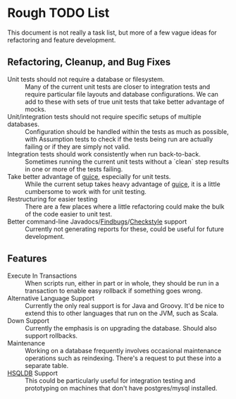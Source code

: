 Rough TODO List
===============

This document is not really a task list, but more of a few vague ideas for refactoring and feature development.

Refactoring, Cleanup, and Bug Fixes
-----------------------------------

<dl>
<dt>Unit tests should not require a database or filesystem.</dt>
<dd>Many of the current unit tests are closer to integration tests and require particular file layouts and database configurations.  We can add to these with sets of true unit tests that take better advantage of mocks.</dd>
<dt>Unit/integration tests should not require specific setups of multiple databases.</dt>
<dd>Configuration should be handled within the tests as much as possible, with Assumption tests to check if the tests being
run are actually failing or if they are simply not valid.</dd>
<dt>Integration tests should work consistently when run back-to-back.</dt>
<dd>Sometimes running the current unit tests without a `clean` step results in one or more of the tests failing.</dd>
<dt>Take better advantage of <a href="http://code.google.com/p/google-guice/">guice</a>, especially for unit tests.</dt>
<dd>While the current setup takes heavy advantage of <a href="http://code.google.com/p/google-guice/">guice</a>, it is a little cumbersome to work with for unit testing.</dd>
<dt>Restructuring for easier testing</dt>
<dd>There are a few places where a little refactoring could make the bulk of the code easier to unit test.</dd>
<dt>Better command-line Javadocs/<a href="http://findbugs.sourceforge.net/">Findbugs</a>/<a href="http://checkstyle.sourceforge.net/">Checkstyle</a> support</dt>
<dd>Currently not generating reports for these, could be useful for future development.</dd>
</dl>

Features
--------

<dl>
<dt>Execute In Transactions</dt>
<dd>When scripts run, either in part or in whole, they should be run in a transaction to enable easy rollback if something goes wrong.</dd>
<dt>Alternative Language Support</dt>
<dd>Currently the only real support is for Java and Groovy. It'd be nice to extend this to other languages that run on the JVM, such as Scala.</dd>
<dt>Down Support</dt>
<dd>Currently the emphasis is on upgrading the database. Should also support rollbacks.</dd>
<dt>Maintenance</dt>
<dd>
Working on a database frequently involves occasional maintenance operations such as reindexing. There's a request to put these into a separate table.
</dd>
<dt><a href="http://hsqldb.org/">HSQLDB</a> Support</dt>
<dd>This could be particularly useful for integration testing and prototyping on machines that don't have postgres/mysql installed.</dd>
</dl>

